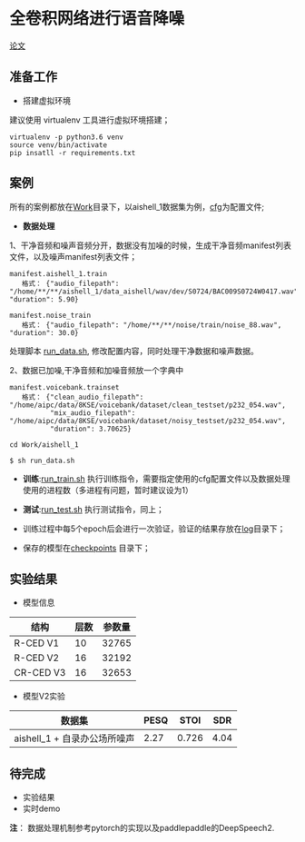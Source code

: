 # 全卷积网络进行语音降噪

[论文](https://arxiv.org/pdf/1609.07132.pdf)

## 准备工作

- 搭建虚拟环境

建议使用 virtualenv 工具进行虚拟环境搭建；

```shell script
virtualenv -p python3.6 venv
source venv/bin/activate
pip insatll -r requirements.txt
```

## 案例

所有的案例都放在[Work](Work/)目录下，以aishell_1数据集为例，[cfg](Work/aishell_1/cfg)为配置文件;

- **数据处理**

1、干净音频和噪声音频分开，数据没有加噪的时候，生成干净音频manifest列表文件，以及噪声manifest列表文件；

```
manifest.aishell_1.train
   格式： {"audio_filepath": "/home/**/**/aishell_1/data_aishell/wav/dev/S0724/BAC009S0724W0417.wav", "duration": 5.90}

manifest.noise_train
   格式： {"audio_filepath": "/home/**/**/noise/train/noise_88.wav", "duration": 30.0}
```

处理脚本 [run_data.sh](Work/aishell_1/run_data.sh), 修改配置内容，同时处理干净数据和噪声数据。


2、数据已加噪,干净音频和加噪音频放一个字典中

```
manifest.voicebank.trainset
   格式： {"clean_audio_filepath": "/home/aipc/data/8KSE/voicebank/dataset/clean_testset/p232_054.wav", 
          "mix_audio_filepath": "/home/aipc/data/8KSE/voicebank/dataset/noisy_testset/p232_054.wav", 
          "duration": 3.70625}
```

```shell script
cd Work/aishell_1

$ sh run_data.sh
```

- **训练**:[run_train.sh](Work/aishell_1/run_train.sh) 执行训练指令，需要指定使用的cfg配置文件以及数据处理使用的进程数（多进程有问题，暂时建议设为1）

- **测试**:[run_test.sh](Work/aishell_1/run_test.sh) 执行测试指令，同上；

- 训练过程中每5个epoch后会进行一次验证，验证的结果存放在[log](checkpoints/aishell_1/log)目录下；

- 保存的模型在[checkpoints](checkpoints/) 目录下；

## 实验结果

- 模型信息

|结构|层数|参数量|
|---|---|---|
|R-CED V1|10|32765|
|R-CED V2|16|32192|
|CR-CED V3|16|32653|

- 模型V2实验

|数据集|PESQ|STOI|SDR|
|---|---|---|---|
|aishell_1 + 自录办公场所噪声|2.27|0.726|4.04|


## 待完成

- 实验结果
- 实时demo


**注**： 数据处理机制参考pytorch的实现以及paddlepaddle的DeepSpeech2.
